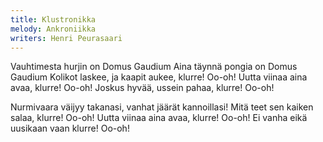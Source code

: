 ```yaml
---
title: Klustronikka
melody: Ankroniikka
writers: Henri Peurasaari
---
```


Vauhtimesta hurjin on
Domus Gaudium
Aina täynnä pongia on
Domus Gaudium
Kolikot laskee, ja kaapit aukee, klurre! Oo-oh!
Uutta viinaa aina avaa, klurre! Oo-oh!
Joskus hyvää, ussein pahaa, klurre! Oo-oh!

Nurmivaara väijyy takanasi, vanhat jäärät kannoillasi!
Mitä teet sen kaiken salaa, klurre! Oo-oh!
Uutta viinaa aina avaa, klurre! Oo-oh!
Ei vanha eikä uusikaan vaan klurre! Oo-oh!
